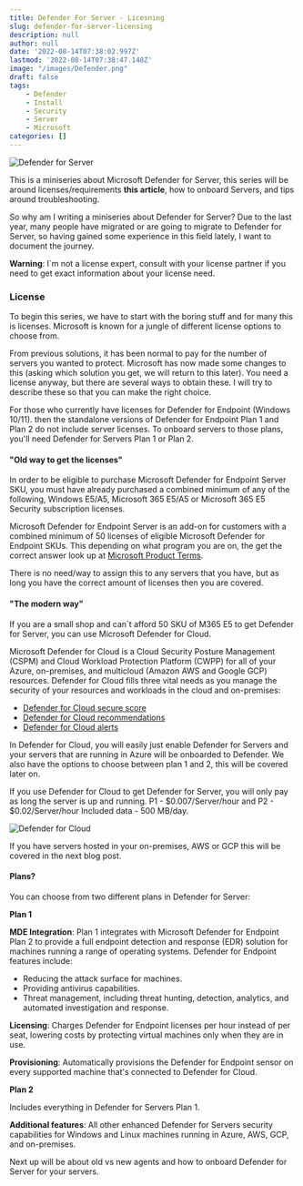 ```yaml
---
title: Defender For Server - Licesning
slug: defender-for-server-licensing
description: null
author: null
date: '2022-08-14T07:38:02.997Z'
lastmod: '2022-08-14T07:38:47.148Z'
image: "/images/Defender.png"
draft: false
tags:
    - Defender
    - Install
    - Security
    - Server
    - Microsoft
categories: []
---
```


![Defender for Server](/images/Defender.png "Defender for Server")


This is a miniseries about Microsoft Defender for Server, this series will be around licenses/requirements **this article**, how to onboard Servers, and tips around troubleshooting.

So why am I writing a miniseries about Defender for Server? Due to the last year, many people have migrated or are going to migrate to Defender for Server, so having gained some experience in this field lately, I want to document the journey.

**Warning**: I`m not a license expert, consult with your license partner if you need to get exact information about your license need.

### License
To begin this series, we have to start with the boring stuff and for many this is licenses. Microsoft is known for a jungle of different license options to choose from.

From previous solutions, it has been normal to pay for the number of servers you wanted to protect. Microsoft has now made some changes to this (asking which solution you get, we will return to this later). You need a license anyway, but there are several ways to obtain these. I will try to describe these so that you can make the right choice.

For those who currently have licenses for Defender for Endpoint (Windows 10/11). then the standalone versions of Defender for Endpoint Plan 1 and Plan 2 do not include server licenses. To onboard servers to those plans, you'll need Defender for Servers Plan 1 or Plan 2.

#### "Old way to get the licenses"
In order to be eligible to purchase Microsoft Defender for Endpoint Server SKU, you must have already purchased a combined minimum of any of the following, Windows E5/A5, Microsoft 365 E5/A5 or Microsoft 365 E5 Security subscription licenses. 

Microsoft Defender for Endpoint Server is an add-on for customers with a combined minimum of 50 licenses of eligible Microsoft Defender for Endpoint SKUs. 
This depending on what program you are on, the get the correct answer look up at [Microsoft Product Terms](https://www.microsoft.com/licensing/terms/productoffering/MicrosoftDefenderforEndpointServer/EAEAS).

There is no need/way to assign this to any servers that you have, but as long you have the correct amount of licenses then you are covered.

#### "The modern way"
If you are a small shop and can`t afford 50 SKU of M365 E5 to get Defender for Server, you can use Microsoft Defender for Cloud. 

Microsoft Defender for Cloud is a Cloud Security Posture Management (CSPM) and Cloud Workload Protection Platform (CWPP) for all of your Azure, on-premises, and multicloud (Amazon AWS and Google GCP) resources. Defender for Cloud fills three vital needs as you manage the security of your resources and workloads in the cloud and on-premises:

- [Defender for Cloud secure score](https://docs.microsoft.com/en-us/azure/defender-for-cloud/secure-score-security-controls)
- [Defender for Cloud recommendations](https://docs.microsoft.com/en-us/azure/defender-for-cloud/security-policy-concept)
- [Defender for Cloud alerts](https://docs.microsoft.com/en-us/azure/defender-for-cloud/alerts-overview)

In Defender for Cloud, you will easily just enable Defender for Servers and your servers that are running in Azure will be onboarded to Defender. We also have the options to choose between plan 1 and 2, this will be covered later on.

If you use Defender for Cloud to get Defender for Server, you will only pay as long the server is up and running. P1 - $0.007/Server/hour and P2 - $0.02/Server/hour
Included data - 500 MB/day.

![Defender for Cloud](/images/defender-miniseries/DefenderCloud.png "Defender for Cloud")

If you have servers hosted in your on-premises, AWS or GCP this will be covered in the next blog post.

#### Plans?
You can choose from two different plans in Defender for Server:

**Plan 1**

**MDE Integration**: Plan 1 integrates with Microsoft Defender for Endpoint Plan 2 to provide a full endpoint detection and response (EDR) solution for machines running a range of operating systems. Defender for Endpoint features include:
- Reducing the attack surface for machines.
- Providing antivirus capabilities.
- Threat management, including threat hunting, detection, analytics, and automated investigation and response.

**Licensing**: Charges Defender for Endpoint licenses per hour instead of per seat, lowering costs by protecting virtual machines only when they are in use.

**Provisioning**: Automatically provisions the Defender for Endpoint sensor on every supported machine that's connected to Defender for Cloud.

**Plan 2**

Includes everything in Defender for Servers Plan 1.

**Additional features**: All other enhanced Defender for Servers security capabilities for Windows and Linux machines running in Azure, AWS, GCP, and on-premises.

Next up will be about old vs new agents and how to onboard Defender for Server for your servers.